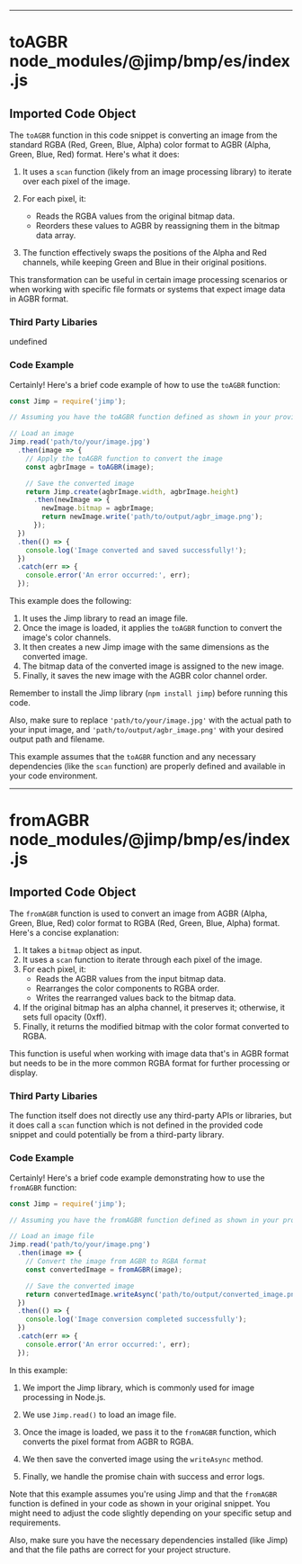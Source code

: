 

  

  
---
# toAGBR node_modules/@jimp/bmp/es/index.js
## Imported Code Object
The `toAGBR` function in this code snippet is converting an image from the standard RGBA (Red, Green, Blue, Alpha) color format to AGBR (Alpha, Green, Blue, Red) format. Here's what it does:

1. It uses a `scan` function (likely from an image processing library) to iterate over each pixel of the image.

2. For each pixel, it:
   - Reads the RGBA values from the original bitmap data.
   - Reorders these values to AGBR by reassigning them in the bitmap data array.

3. The function effectively swaps the positions of the Alpha and Red channels, while keeping Green and Blue in their original positions.

This transformation can be useful in certain image processing scenarios or when working with specific file formats or systems that expect image data in AGBR format.

### Third Party Libaries

undefined

### Code Example

Certainly! Here's a brief code example of how to use the `toAGBR` function:

```javascript
const Jimp = require('jimp');

// Assuming you have the toAGBR function defined as shown in your provided code

// Load an image
Jimp.read('path/to/your/image.jpg')
  .then(image => {
    // Apply the toAGBR function to convert the image
    const agbrImage = toAGBR(image);

    // Save the converted image
    return Jimp.create(agbrImage.width, agbrImage.height)
      .then(newImage => {
        newImage.bitmap = agbrImage;
        return newImage.write('path/to/output/agbr_image.png');
      });
  })
  .then(() => {
    console.log('Image converted and saved successfully!');
  })
  .catch(err => {
    console.error('An error occurred:', err);
  });
```

This example does the following:

1. It uses the Jimp library to read an image file.
2. Once the image is loaded, it applies the `toAGBR` function to convert the image's color channels.
3. It then creates a new Jimp image with the same dimensions as the converted image.
4. The bitmap data of the converted image is assigned to the new image.
5. Finally, it saves the new image with the AGBR color channel order.

Remember to install the Jimp library (`npm install jimp`) before running this code.

Also, make sure to replace `'path/to/your/image.jpg'` with the actual path to your input image, and `'path/to/output/agbr_image.png'` with your desired output path and filename.

This example assumes that the `toAGBR` function and any necessary dependencies (like the `scan` function) are properly defined and available in your code environment.

---
# fromAGBR node_modules/@jimp/bmp/es/index.js
## Imported Code Object
The `fromAGBR` function is used to convert an image from AGBR (Alpha, Green, Blue, Red) color format to RGBA (Red, Green, Blue, Alpha) format. Here's a concise explanation:

1. It takes a `bitmap` object as input.
2. It uses a `scan` function to iterate through each pixel of the image.
3. For each pixel, it:
   - Reads the AGBR values from the input bitmap data.
   - Rearranges the color components to RGBA order.
   - Writes the rearranged values back to the bitmap data.
4. If the original bitmap has an alpha channel, it preserves it; otherwise, it sets full opacity (0xff).
5. Finally, it returns the modified bitmap with the color format converted to RGBA.

This function is useful when working with image data that's in AGBR format but needs to be in the more common RGBA format for further processing or display.

### Third Party Libaries

The function itself does not directly use any third-party APIs or libraries, but it does call a `scan` function which is not defined in the provided code snippet and could potentially be from a third-party library.

### Code Example

Certainly! Here's a brief code example demonstrating how to use the `fromAGBR` function:

```javascript
const Jimp = require('jimp');

// Assuming you have the fromAGBR function defined as shown in your provided code

// Load an image file
Jimp.read('path/to/your/image.png')
  .then(image => {
    // Convert the image from AGBR to RGBA format
    const convertedImage = fromAGBR(image);

    // Save the converted image
    return convertedImage.writeAsync('path/to/output/converted_image.png');
  })
  .then(() => {
    console.log('Image conversion completed successfully');
  })
  .catch(err => {
    console.error('An error occurred:', err);
  });
```

In this example:

1. We import the Jimp library, which is commonly used for image processing in Node.js.

2. We use `Jimp.read()` to load an image file.

3. Once the image is loaded, we pass it to the `fromAGBR` function, which converts the pixel format from AGBR to RGBA.

4. We then save the converted image using the `writeAsync` method.

5. Finally, we handle the promise chain with success and error logs.

Note that this example assumes you're using Jimp and that the `fromAGBR` function is defined in your code as shown in your original snippet. You might need to adjust the code slightly depending on your specific setup and requirements.

Also, make sure you have the necessary dependencies installed (like Jimp) and that the file paths are correct for your project structure.


  